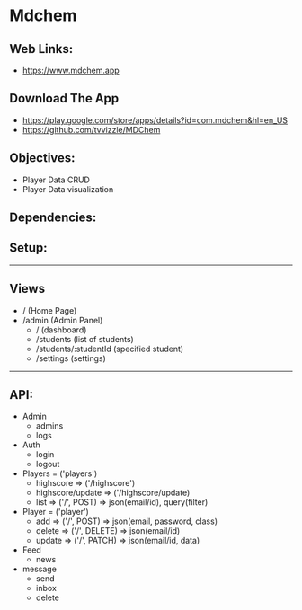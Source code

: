 # Mdchem
## Web Links:
* https://www.mdchem.app
## Download The App
* https://play.google.com/store/apps/details?id=com.mdchem&hl=en_US
* https://github.com/tvvizzle/MDChem
## Objectives:
* Player Data CRUD
* Player Data visualization
## Dependencies:
## Setup:
***
## Views
* / (Home Page)
* /admin (Admin Panel)
  * / (dashboard)
  * /students (list of students)
  * /students/:studentId (specified student)
  * /settings (settings)
***
## API:
* Admin
  * admins
  * logs
* Auth
  * login
  * logout
* Players = ('players')
  * highscore           => ('/highscore')
  * highscore/update    => ('/highscore/update)
  * list                => ('/', POST)     => json(email/id), query(filter) 
* Player = ('player')
  * add      => ('/', POST)     => json(email, password, class)
  * delete   => ('/', DELETE)   => json(email/id)
  * update   => ('/', PATCH)    => json(email/id, data) 
* Feed
  * news
* message
  * send
  * inbox
  * delete